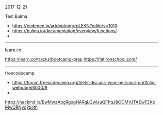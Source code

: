 
2017-12-21

Test Bulma

- https://codepen.io/artdvp/pen/rpLEKN?editors=1010
- https://bulma.io/documentation/overview/functions/
- 

---

learn.co

https://learn.co/tracks/bootcamp-prep
https://flatironschool.com/

--- 

freecodecamp

- https://forum.freecodecamp.org/t/lets-discuss-your-personal-portfolio-webpage/6000/9
- 
https://hackmd.io/EwMwzApgRgxgHARgLQwIauQFhqJBOCMVJTAEwFZKpMwQRNyg?both
